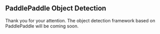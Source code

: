 ## PaddlePaddle Object Detection

Thank you for your attention. The object detection framework based on PaddlePaddle will be coming soon.
